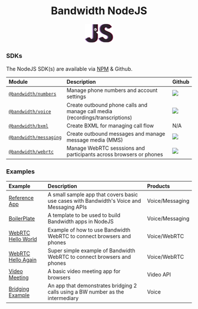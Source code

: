 <div align="center">

# Bandwidth NodeJS

<img src="https://github.com/Bandwidth/examples/raw/master/.readme_images/js.png" width="15%">

</div>

### SDKs

The NodeJS SDK(s) are available via [NPM](https://www.npmjs.com/) & Github.

| Module                                                                       | Description                                                                   | Github                                                                                    |
| :--------------------------------------------------------------------------- | :---------------------------------------------------------------------------- | :---------------------------------------------------------------------------------------- |
| [`@bandwidth/numbers`](https://www.npmjs.com/package/@bandwidth/numbers)     | Manage phone numbers and account settings                                     | [<img src="https://github.com/favicon.ico">](https://github.com/Bandwidth/node-numbers)   |
| [`@bandwidth/voice`](https://www.npmjs.com/package/@bandwidth/numbers)       | Create outbound phone calls and manage call media (recordings/transcriptions) | [<img src="https://github.com/favicon.ico">](https://github.com/Bandwidth/node-voice)     |
| [`@bandwidth/bxml`](https://www.npmjs.com/package/@bandwidth/bxml)           | Create BXML for managing call flow                                            | N/A                                                                                       |
| [`@bandwidth/messaging`](https://www.npmjs.com/package/@bandwidth/messaging) | Create outbound messages and manage message media (MMS)                       | [<img src="https://github.com/favicon.ico">](https://github.com/Bandwidth/node-messaging) |
| [`@bandwidth/webrtc`](https://www.npmjs.com/package/@bandwidth/webrtc)       | Manage WebRTC sesssions and participants across browsers or phones            | [<img src="https://github.com/favicon.ico">](https://github.com/Bandwidth/node-webrtc)    |

### Examples

| Example                                  | Description                                                                              | Products        |
| :--------------------------------------- | :--------------------------------------------------------------------------------------- | :-------------- |
| [Reference App](BandwidthReferenceApp)   | A small sample app that covers basic use cases with Bandwidth's Voice and Messaging APIs | Voice/Messaging |
| [BoilerPlate](BoilerPlate)               | A template to be used to build Bandwidth apps in NodeJS                                  | Voice/Messaging |
| [WebRTC Hello World](webrtc-hello-world) | Example of how to use Bandwidth WebRTC to connect browsers and phones                    | Voice/WebRTC    |
| [WebRTC Hello Again](webrtc-hello-again) | Super simple example of Bandwidth WebRTC to connect browsers and phones                  | Voice/WebRTC    |
| [Video Meeting](webrtc-video-meet)       | A basic video meeting app for browsers                                                   | Video API       |
| [Bridging Example](BridgingExample)      | An app that demonstrates bridging 2 calls using a BW number as the intermediary          | Voice           |
